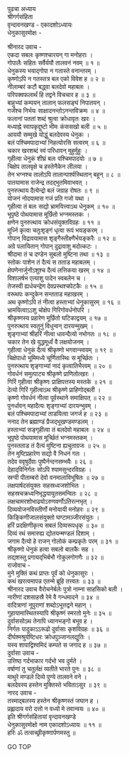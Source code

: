 पुढचा अध्याय  
श्रीगर्गसंहिता  
वृन्दावनखण्ड - एकादशोऽध्यायः  
धेनुकासुरमोक्षः -  
  
श्रीनारद उवाच -  
एकदा सबलः कृष्णश्चारयन् गा मनोहराः ।  
गोपालैः सहितः सर्वैर्ययौ तालवनं नवम् ॥ १ ॥  
धेनुकस्य भयाद्‌गोपा न गतास्ते वनान्तरम् ।  
कृष्णोऽपि न गतस्तत्र बल एको विवेश ह ॥ २ ॥  
नीलाम्बरं कटौ बद्ध्वा बलदेवो महाबलः ।  
परिपक्वफलार्थं हि तद्वने विचचार ह ॥ ३ ॥  
बाहुभ्यां कम्पयन् तालान् फलसङ्घं निपातयन् ।  
गर्जंश्च निर्भयः साक्षादनन्तोऽनन्तविक्रमः ॥ ४ ॥  
फलानां पततां शब्दं श्रुत्वा क्रोधावृतः खरः ।  
मध्याह्ने स्वापकृद्दुष्टो भीमः कंससखो बली ॥ ५ ॥  
आययौ सम्मुखे योद्धुं बलदेवस्य धेनुकः ।  
बलं पश्चिमपादाभ्यां निहत्योरसि सत्वरम् ॥ ६ ॥  
चकार खरशब्दं स्वं परिधावन् मुहुर्मुहुः ।  
गृहीत्वा धेनुकं शीघ्रं बलः पश्चिमपादयोः ॥ ७ ॥  
चिक्षेप तालवृक्षे च हस्तेनैकेन लीलया ।  
तेन भग्नश्च तालोऽपि तालान्पार्श्वस्थितान् बहून् ॥ ८ ॥  
पातयामास राजेन्द्र तदद्‌भुतमिवाभवत् ।  
पुनरुत्थाय दैत्येन्द्रो बलं जग्राह रोषतः ॥ ९ ॥  
योजनं नोदयामास गजं प्रति गजो यथा ।  
गृहीत्वा तं बलः सद्यो भ्रामयित्त्वाऽथ धेनुकम् ॥ १० ॥  
भूपृष्ठे पोथयामास मूर्छितो भग्नमस्तकः ।  
क्षणेन पुनरुत्थाय क्रोधसंयुक्तविग्रहः ॥ ११ ॥  
मूर्ध्नि कृत्वा चतुःशृङ्गं धृत्वा रूपं भयङ्करम् ।  
गोपान् विद्रावयामास शृङ्गैस्तीक्ष्णैर्भयङ्करैः ॥ १२ ॥  
अग्रे पलायितान् गोपान् दुद्रावाशु मदोत्कटः ।  
श्रीदामा तं च दण्डेन सुबलो मुष्टिना तथा ॥ १३ ॥  
स्तोकः पाशेन तं दैत्यं स तताड महाबलम् ।  
क्षेपणेनार्जुनोंऽशुश्च दैत्यं लत्तिकया खरम् ॥ १४ ॥  
विशालर्षभ एत्याशु पादेन स्वबलेन च ।  
तेजस्वी ह्यर्धचन्द्रेण देवप्रस्थश्चपेटकैः ॥ १५ ॥  
वरूथपः कन्दुकेन सन्तताड महाखरम् ।  
अथ कृष्णोऽपि तं नीत्वा हस्ताभ्यां धेनुकासुरम् ॥ १६ ॥  
भ्रामयित्वाऽऽशु चोक्षेप गिरिगोवर्धनोपरि ।  
श्रीकृष्णस्य प्रहारेण मूर्छितो घटिकाद्वयम् ॥ १७ ॥  
पुनरुत्थाय स्वतुनुं विधुन्वन् दारयन्मुखम् ।  
शृङ्गाभ्यां श्रीहरिं नीत्वा धावन्दैत्यो नभोगतः ॥ १८ ॥  
चकार तेन खे युद्धमूर्ध्वं वै लक्षयोजनम् ।  
गृहीत्वा धेनुकं दैत्यं श्रीकृष्णो भगवान्स्वयम् ॥ १९ ॥  
चिक्षेपाधो भूमिमध्ये चूर्णितास्थिः स मूर्च्छितः ।  
पुनरुत्थाय शृङ्गाभ्यां नादं कृत्वातिभैरवम् ॥ २० ॥  
गोवर्धनं समुत्पाट्य श्रीकृष्णे प्राणितोत्खरः ।  
गिरिं गृहीत्वा श्रीकृष्णः प्राक्षिपत्तस्य मस्तके ॥ २१ ॥  
देत्यो गिरिं गृहीत्वाऽथ श्रीकृष्णे प्राहिणोद्‌बली ।  
कृष्णो गोवर्धनं नीत्वा पूर्वस्थाने समाक्षिपत् ॥ २२ ॥  
पुनर्धावन् महादैत्यः शृङ्गाभ्यां दारयन्भुवम् ।  
बलं पश्चिमपादाभ्यां ताडयित्वा जगर्ज ह ॥ २३ ॥  
ननाद तेन ब्रह्माण्डं प्रैजद्‌भूखण्डमण्डलम् ।  
हस्ताभ्यां सङ्गृहीत्वा तं बलदेवो महाबलः ॥ २४ ॥  
भूपृष्ठे पोथयामास मूर्च्छितं भग्नमस्तकम् ।  
पुनस्तताड तं दैत्यं मुष्टिना ह्यचुताग्रजः ॥ २५ ॥  
तेन मुष्टिप्रहारेण सद्यो वै निधनं गतः ।  
तदेव ववृषुर्देवाः पुष्पैर्नन्दनसम्भवैः ॥ २६ ॥  
देहाद्‌विनिर्गतः सोऽपि श्यामसुन्दरविग्रहः ।  
स्रग्वी पीताम्बरो देवो वनमालाविभूषितः ॥ २७ ॥  
लक्षपार्षदसंयुक्तः सहस्रध्वजशोभितः ।  
सहस्रचक्रध्वनिभृद्धयायुतसमन्वितः ॥ २८ ॥  
लक्षचामरशोभाढ्योऽरुणवर्णोऽतिरत्नभृत् ।  
दिव्ययोजनविस्तीर्णो मनोयायी मनोहरः ॥ २९ ॥  
किङ्किणीजालसंयुक्तो घण्टामञ्जीरसंयुतः ।  
हरिं प्रदक्षिणीकृत्य सबलं दिव्यरूपधृक् ॥ ३० ॥  
दिव्यं रथं समारुह्य द्योतयन्मण्डलं दिशाम् ।  
जगाम दैत्यो हे राजन् गोलोकं कम्प्रकृतेः परम् ॥ ३१ ॥  
श्रीकृष्णो धेनुकं हत्वा सबलो बालकैः सह ।  
तद्यशस्तु प्रगायद्‌भिर्बभौ गोकुलगोगणैः ॥ ३२ ॥  
राजोवाच -  
मुने मुक्तिं कथं प्राप्तः पूर्वं को धेनुकासुरः ।  
कथं खरत्वमापन्न एतन्मे ब्रूहि तत्त्वतः ॥ ३३ ॥  
श्रीनारद उवाच वैरोचनेर्बलेः पुत्रो नाम्ना साहसिको बली ।  
नारीणां दशसाहस्रै रेमे वै गन्धमादने ॥ ३४ ॥  
वादित्राणां नूपुराणां शब्दोऽभूत्तद्वने महान् ।  
गुहायामास्थितस्यापि श्रीकृष्णं स्मरतो मुनेः ॥ ३५ ॥  
दुर्वाससोऽथ तेनापि ध्यानभङ्गो बभूव ह ।  
निर्गतः पादुकाऽऽरूढो दुर्वासाः कृशविग्रहः ॥ ३६ ॥  
दीर्घश्मश्रुर्यष्टिधरः क्रोधपुञ्जानलद्युतिः ।  
यस्य शापाद्विश्वमिदं कम्पते स जगाद ह ॥ ३७ ॥  
दुर्वासा उवाच -  
उत्तिष्ठ गर्दभाकार गर्दभो भव दुर्मते ।  
वर्षाणां तु चतुर्लक्षं व्यतीते भारते पुनः ॥ ३८ ॥  
माथुरे मण्डले दिव्ये पुण्ये तालवने वने ।  
बलदेवस्य हस्तेन मुक्तिस्ते भविताऽसुर ॥ ३९ ॥  
नारद उवाच -  
तस्माद्‌बलस्य हस्तेन श्रीकृष्णस्तं जघान ह ।  
प्रह्लादाय वरो दत्तो न वध्यो मे तवान्वयः ॥ ४० ॥  
इति श्रीगर्गसंहितायां वृन्दावनखण्डे  
धेनुकासुरमोक्षो नाम एकादशोऽध्यायः ॥ ११ ॥  
हरिः ॐ तत्सच्छ्रीकृष्णार्पणमस्तु ॥  
  
GO TOP
